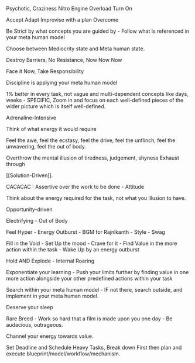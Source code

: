 Psychotic, Craziness Nitro Engine Overload Turn On

Accept Adapt Improvise with a plan Overcome

Be Strict by what concepts you are guided by - Follow what is referenced in your meta human model

Choose between Mediocrity state and Meta human state.

Destroy Barriers, No Resistance, Now Now Now

Face it Now, Take Responsibility

Discipline is applying your meta human model

1% better in every task, not vague and multi-dependent concepts like days, weeks - SPECIFIC, Zoom in and focus on each well-defined pieces of the wider picture which is itself well-defined.

Adrenaline-Intensive

Think of what energy it would require

Feel the awe, feel the ecstasy, feel the drive, feel the unflinch, feel the unwavering, feel the out of body.

Overthrow the mental illusion of tiredness, judgement, shyness
Exhaust through

[[Solution-Driven]].

CACACAC : Assertive over the work to be done - Attitude

Think about the energy required for the task, not what you illusion to have.

Opportunity-driven

Electrifying - Out of Body

Feel Hyper - Energy Outburst - BGM for Rajnikanth - Style - Swag

Fill in the Void - Set Up the mood - Crave for it - Find Value in the more action within the task - Wake Up by an energy outburst

Hold AND Explode - Internal Roaring 

Exponentiate your learning - Push your limits further by finding value in one more action alongside your other predefined actions within your task

Search within your meta human model - IF not there, search outside, and implement in your meta human model.

Deserve your sleep

Rare Breed - Work so hard that a film is made upon you one day - Be audacious, outrageous.

Channel your energy towards value.

Set Deadline and Schedule Heavy Tasks, Break down First then plan and execute blueprint/model/workflow/mechanism.